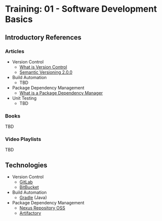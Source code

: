 # Training: 01 - Software Development Basics

## Introductory References
### Articles
* Version Control
	* [What is Version Control](https://www.atlassian.com/git/tutorials/what-is-version-control)
	* [Semantic Versioning 2.0.0](https://semver.org/)
* Build Automation
	* TBD
* Package Dependency Management
	*  [What is a Package Dependency Manager](https://blog.sonatype.com/what-is-a-package-dependency-manager)
* Unit Testing
	* TBD
  
### Books
TBD

### Video Playlists
TBD

## Technologies
* Version Control
	*  [GitLab](https://about.gitlab.com/)
	*  [BitBucket](https://bitbucket.org/product)
* Build Automation
	*  [Gradle](https://gradle.org/) (Java)
* Package Dependency Management
	* [Nexus Repository OSS](https://www.sonatype.com/nexus/repository-oss)
	*  [Artifactory](https://jfrog.com/artifactory/)